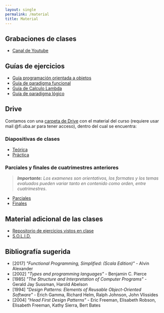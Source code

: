```yaml
---
layout: single
permalink: /material
title: Material
---
```


## Grabaciones de clases
- <a target="_blanck" href="{{site.data.info.canal}}"> Canal de Youtube </a>

## Guías de ejercicios
- <a href="/guia-poo"> Guía programación orientada a objetos </a>
- <a href="/guia-funcional"> Guía de paradigma funcional </a>
- <a href="/guia-calculo-lambda"> Guía de Calculo Lambda </a>
- <a href="/guia-logico"> Guía de paradigma lógico </a>

## Drive
Contamos con una [carpeta de Drive](https://drive.google.com/drive/folders/12Ok0Azyaat3MdEslrCeNBNGlNWuUj30C?usp=drive_link) con el material del curso (requiere usar mail @fi.uba.ar para tener acceso), dentro del cual se encuentra:

### Diapositivas de clases
- [Teórica](https://drive.google.com/drive/u/3/folders/1h0nTjJqxPlkVIyFzU2llpfi3YppZTZy-)
- [Práctica](https://drive.google.com/drive/u/3/folders/1ox6gy7qgMrBuB4CNK7UragwLiFgEBgwM)

### Parciales y finales de cuatrimestres anteriores
> _**Importante:**  Los examenes son orientativos, los formates y los temas evaluados pueden variar tanto en contenido como orden, entre cuatrimestres_.

- [Parciales](https://drive.google.com/drive/folders/1z4gVxip4LveFgSQqv0KB0uIeHHiqt-eP?usp=drive_link)
- [Finales](https://drive.google.com/drive/folders/1hhfWCna1Ac6MnjJYSvrkN_HjShbA5NLT?usp=drive_link)


## Material adicional de las clases
- [Repositorio de ejercicios vistos en clase](https://github.com/paradigmas-fmi/ejercicios-clases)
- [S.O.L.I.D.](https://drive.google.com/drive/folders/1zU60qaNMNBfqmOV4B_32gwWolBGQOzPR?usp=sharing)


## Bibliografía sugerida

- \[2017\] _"Functional Programming, Simplified: (Scala Edition)"_ - Alvin Alexander
- \[2002\] _"Types and programming languages"_ - Benjamin C. Pierce
- \[1985\] _"The Structure and Interpretation of Computer Programs"_ - Gerald Jay Sussman, Harold Abelson
- \[1994\] _"Design Patterns: Elements of Reusable Object-Oriented Software"_ - Erich Gamma, Richard Helm, Ralph Johnson, John Vlissides
- \[2004\] _"Head First Design Patterns"_ - Eric Freeman, Elisabeth Robson, Elisabeth Freeman, Kathy Sierra, Bert Bates
